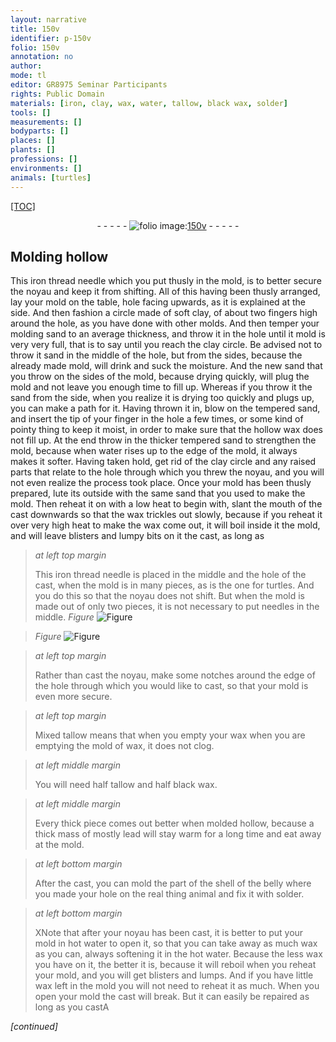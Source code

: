 ```yaml
---
layout: narrative
title: 150v
identifier: p-150v
folio: 150v
annotation: no
author:
mode: tl
editor: GR8975 Seminar Participants
rights: Public Domain
materials: [iron, clay, wax, water, tallow, black wax, solder]
tools: []
measurements: []
bodyparts: []
places: []
plants: []
professions: []
environments: []
animals: [turtles]
---
```


<p><a href="{{ site.baseurl }}/diplomatic/">[TOC]</a></p><div class="folio" align="center">- - - - - <a href="http://gallica.bnf.fr/ark:/12148/btv1b10500001g/f306.image" target="_blank"><img src="https://cu-mkp.github.io/2017-workshop-edition/assets/photo-icon.png" alt="folio image: " style="display:inline-block; margin-bottom:-3px;"/>150v</a> - - - - - </div>  
  

## Molding hollow

 
This <span class="m">iron</span> thread needle which you put thusly in the mold, is to better secure the noyau and keep it from shifting. All of this having been thusly arranged, lay your mold on the table, hole facing upwards, as it is explained at the side. And then fashion a circle made of soft <span class="m">clay</span>, of about two fingers high around the hole, as you have done with other molds. And then temper your molding sand to an average thickness, and throw it in the hole until it <span class="sup">mold</span> is very very full, that is to say until you reach the <span class="m">clay</span> circle. Be advised not to throw it <span class="sup">sand</span> in the middle of the hole, but from the sides, because the already made mold, will drink and suck the moisture. And the new sand that you throw on the sides of the mold, because drying quickly, will plug the mold and not <span class="sup">leave you enough time</span> to fill up. Whereas if you throw it <span class="sup">the sand</span> from the side, when you realize <span class="sup">it is drying too quickly</span> and plugs up, you can make a path for it. Having thrown it in, blow on the tempered sand, and insert the tip of your finger in the hole a few times, or some kind of pointy thing to keep it moist, in order to make sure that the hollow <span class="m">wax</span> does not fill up. At the end throw in the thicker tempered sand to strengthen the mold, because when <span class="m">water</span> rises up to the edge of the mold, it always makes it softer. Having taken hold, get rid of the <span class="m">clay</span> circle and any raised parts that relate to the hole through which you threw the noyau, and you will not even realize the process took place. Once your mold has been thusly prepared, lute its outside with the same sand that you used to make the mold. Then reheat it on with a low heat to begin with, slant the mouth of the cast downwards so that the <span class="m">wax</span> trickles out slowly, because if you reheat it over very high heat to make the <span class="m">wax</span> come out, it will boil inside it <span class="sup">the mold</span>, and will leave blisters and lumpy bits on it <span class="sup">the cast</span>, as long as
 
> *at left top margin*
> 
> 
>   This <span class="m">iron</span> thread needle is placed in the middle and the hole of the cast, when the mold is in many pieces, as is the one for <span class="al">turtles</span>. And you do this so that the noyau does not shift. But when the mold is made out of only two pieces, it is not necessary to put needles in the middle. 
> *Figure*
> <a href="https://drive.google.com/open?id=0B9-oNrvWdlO5eVVJSjUwSFhpUzg" target="_blank"><img src="https://cu-mkp.github.io/GR8975-edition/assets/photo-icon.png" alt="Figure" style="display:inline-block; margin-bottom:-3px;"/></a>
 
> *Figure*
> <a href="https://drive.google.com/open?id=0B9-oNrvWdlO5SUk5cUNtNnpqbXc" target="_blank"><img src="https://cu-mkp.github.io/GR8975-edition/assets/photo-icon.png" alt="Figure" style="display:inline-block; margin-bottom:-3px;"/></a>
 
 
> *at left top margin*
> 
> 
> Rather than cast the noyau, make some notches around the edge of the hole through which you would like to cast, so that your mold is even more secure.
 
> *at left top margin*
> 
> 
> Mixed <span class="m">tallow</span> means that when you empty your <span class="m">wax</span> when you are emptying the mold of <span class="m">wax</span>, it does not clog.
 
> *at left middle margin*
> 
> 
> You will need half <span class="m">tallow</span> and half <span class="m">black wax</span>.
 
> *at left middle margin*
> 
> 
> Every thick piece comes out better when molded hollow, because a thick mass of mostly lead will stay warm for a long time and eat away at the mold.
 
> *at left bottom margin*
> 
> 
> After the cast, you can mold the part of the shell of the belly where you made your hole on the real thing <span class="sup">animal</span> and fix it with <span class="m">solder</span>.
 
> *at left bottom margin*
> 
> 
>  XNote that after your noyau has been cast, it is better to put your mold in hot <span class="m">water</span> to open it, so that you can take away as much <span class="m">wax</span> as you can, always softening it in the hot <span class="m">water</span>. Because the less <span class="m">wax</span> you have on it, the better it is, because it will reboil when you reheat your mold, and you will get blisters and lumps. And if you have little <span class="m">wax</span> left <span class="sup">in the mold</span> you will not need to reheat it as much. When you open your mold the cast will break. But it can easily be repaired as long as you castA 
 
*[continued]*
 
